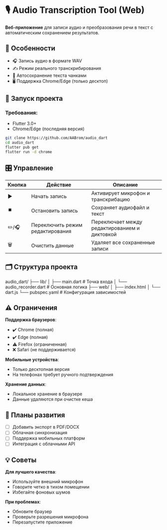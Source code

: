 # 🎙️ Audio Transcription Tool (Web)

**Веб-приложение** для записи аудио и преобразования речи в текст с автоматическим сохранением результатов.

## 📌 Особенности
- 🎧 Запись аудио в формате WAV
- ✍️ Режим реального транскрибирования
- 💾 Автосохранение текста чанками
- 🖥️ Поддержка Chrome/Edge (только десктоп)

## 🚀 Запуск проекта

### Требования:
- Flutter 3.0+
- Chrome/Edge (последняя версия)

```bash
git clone https://github.com/AABrom/audio_dart
cd audio_dart
flutter pub get
flutter run -d chrome

```

## 🎛️ Управление

| Кнопка | Действие | Описание |
|--------|----------|----------|
| ▶️ | Начать запись | Активирует микрофон и транскрибацию |
| ⏹️ | Остановить запись | Сохраняет аудиофайл и текст |
| ✏️/🎧 | Переключить режим редактирования | Переключает между редактированием и диктовкой |
| 🗑️ | Очистить данные | Удаляет все сохраненные записи |

## 🗂 Структура проекта

audio_dart/
├── lib/
│ ├── main.dart # Точка входа
│ └── audio_recorder.dart # Основная логика
├── web/
│ ├── index.html
│ └── dart.js
└── pubspec.yaml # Конфигурация зависимостей


## ⚠️ Ограничения

**Поддержка браузеров**:
- ✔️ Chrome (полная)
- ✔️ Edge (полная)
- ⚠️ Firefox (ограниченная)
- ❌ Safari (не поддерживается)

**Мобильные устройства**:
- Только десктопная версия
- На телефонах требует ручного подтверждения

**Хранение данных**:
- Локальное хранение в браузере
- Данные удаляются при очистке кеша

## 🔮 Планы развития

- [ ] Добавить экспорт в PDF/DOCX
- [ ] Облачная синхронизация
- [ ] Поддержка мобильных платформ
- [ ] Интеграция с облачными API

## 💡 Советы

**Для лучшего качества**:
- Используйте внешний микрофон
- Говорите четко в тихом помещении
- Избегайте фоновых шумов

**При проблемах**:
- Обновите браузер
- Проверьте разрешения микрофона
- Перезапустите приложение
